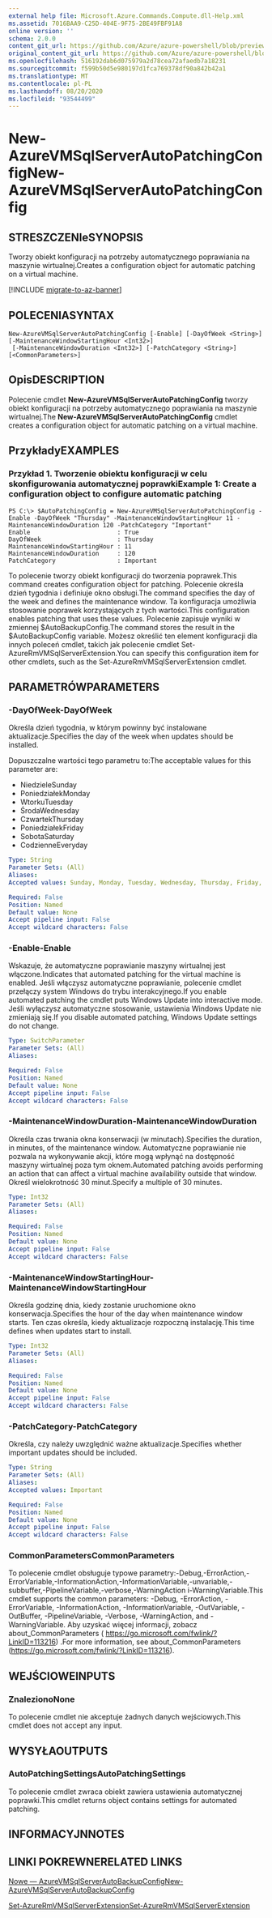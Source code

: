 ```yaml
---
external help file: Microsoft.Azure.Commands.Compute.dll-Help.xml
ms.assetid: 7016BAA9-C25D-404E-9F75-2BE49FBF91A8
online version: ''
schema: 2.0.0
content_git_url: https://github.com/Azure/azure-powershell/blob/preview/src/ResourceManager/Compute/Stack/Commands.Compute/help/New-AzureRmVMSqlServerAutoPatchingConfig.md
original_content_git_url: https://github.com/Azure/azure-powershell/blob/preview/src/ResourceManager/Compute/Stack/Commands.Compute/help/New-AzureRmVMSqlServerAutoPatchingConfig.md
ms.openlocfilehash: 516192dab6d075979a2d78cea72afaedb7a18231
ms.sourcegitcommit: f599b50d5e980197d1fca769378df90a842b42a1
ms.translationtype: MT
ms.contentlocale: pl-PL
ms.lasthandoff: 08/20/2020
ms.locfileid: "93544499"
---
```

# <span data-ttu-id="423a5-101">New-AzureVMSqlServerAutoPatchingConfig</span><span class="sxs-lookup"><span data-stu-id="423a5-101">New-AzureVMSqlServerAutoPatchingConfig</span></span>

## <span data-ttu-id="423a5-102">STRESZCZENIe</span><span class="sxs-lookup"><span data-stu-id="423a5-102">SYNOPSIS</span></span>
<span data-ttu-id="423a5-103">Tworzy obiekt konfiguracji na potrzeby automatycznego poprawiania na maszynie wirtualnej.</span><span class="sxs-lookup"><span data-stu-id="423a5-103">Creates a configuration object for automatic patching on a virtual machine.</span></span>

[!INCLUDE [migrate-to-az-banner](../../includes/migrate-to-az-banner.md)]

## <span data-ttu-id="423a5-104">POLECENIA</span><span class="sxs-lookup"><span data-stu-id="423a5-104">SYNTAX</span></span>

```
New-AzureVMSqlServerAutoPatchingConfig [-Enable] [-DayOfWeek <String>] [-MaintenanceWindowStartingHour <Int32>]
 [-MaintenanceWindowDuration <Int32>] [-PatchCategory <String>] [<CommonParameters>]
```

## <span data-ttu-id="423a5-105">Opis</span><span class="sxs-lookup"><span data-stu-id="423a5-105">DESCRIPTION</span></span>
<span data-ttu-id="423a5-106">Polecenie cmdlet **New-AzureVMSqlServerAutoPatchingConfig** tworzy obiekt konfiguracji na potrzeby automatycznego poprawiania na maszynie wirtualnej.</span><span class="sxs-lookup"><span data-stu-id="423a5-106">The **New-AzureVMSqlServerAutoPatchingConfig** cmdlet creates a configuration object for automatic patching on a virtual machine.</span></span>

## <span data-ttu-id="423a5-107">Przykłady</span><span class="sxs-lookup"><span data-stu-id="423a5-107">EXAMPLES</span></span>

### <span data-ttu-id="423a5-108">Przykład 1. Tworzenie obiektu konfiguracji w celu skonfigurowania automatycznej poprawki</span><span class="sxs-lookup"><span data-stu-id="423a5-108">Example 1: Create a configuration object to configure automatic patching</span></span>
```
PS C:\> $AutoPatchingConfig = New-AzureVMSqlServerAutoPatchingConfig -Enable -DayOfWeek "Thursday" -MaintenanceWindowStartingHour 11 -MaintenanceWindowDuration 120 -PatchCategory "Important"
Enable                        : True
DayOfWeek                     : Thursday
MaintenanceWindowStartingHour : 11
MaintenanceWindowDuration     : 120
PatchCategory                 : Important
```

<span data-ttu-id="423a5-109">To polecenie tworzy obiekt konfiguracji do tworzenia poprawek.</span><span class="sxs-lookup"><span data-stu-id="423a5-109">This command creates configuration object for patching.</span></span>
<span data-ttu-id="423a5-110">Polecenie określa dzień tygodnia i definiuje okno obsługi.</span><span class="sxs-lookup"><span data-stu-id="423a5-110">The command specifies the day of the week and defines the maintenance window.</span></span>
<span data-ttu-id="423a5-111">Ta konfiguracja umożliwia stosowanie poprawek korzystających z tych wartości.</span><span class="sxs-lookup"><span data-stu-id="423a5-111">This configuration enables patching that uses these values.</span></span>
<span data-ttu-id="423a5-112">Polecenie zapisuje wyniki w zmiennej $AutoBackupConfig.</span><span class="sxs-lookup"><span data-stu-id="423a5-112">The command stores the result in the $AutoBackupConfig variable.</span></span>
<span data-ttu-id="423a5-113">Możesz określić ten element konfiguracji dla innych poleceń cmdlet, takich jak polecenie cmdlet Set-AzureRmVMSqlServerExtension.</span><span class="sxs-lookup"><span data-stu-id="423a5-113">You can specify this configuration item for other cmdlets, such as the Set-AzureRmVMSqlServerExtension cmdlet.</span></span>

## <span data-ttu-id="423a5-114">PARAMETRÓW</span><span class="sxs-lookup"><span data-stu-id="423a5-114">PARAMETERS</span></span>

### <span data-ttu-id="423a5-115">-DayOfWeek</span><span class="sxs-lookup"><span data-stu-id="423a5-115">-DayOfWeek</span></span>
<span data-ttu-id="423a5-116">Określa dzień tygodnia, w którym powinny być instalowane aktualizacje.</span><span class="sxs-lookup"><span data-stu-id="423a5-116">Specifies the day of the week when updates should be installed.</span></span>

<span data-ttu-id="423a5-117">Dopuszczalne wartości tego parametru to:</span><span class="sxs-lookup"><span data-stu-id="423a5-117">The acceptable values for this parameter are:</span></span>

- <span data-ttu-id="423a5-118">Niedziele</span><span class="sxs-lookup"><span data-stu-id="423a5-118">Sunday</span></span>
- <span data-ttu-id="423a5-119">Poniedziałek</span><span class="sxs-lookup"><span data-stu-id="423a5-119">Monday</span></span>
- <span data-ttu-id="423a5-120">Wtorku</span><span class="sxs-lookup"><span data-stu-id="423a5-120">Tuesday</span></span>
- <span data-ttu-id="423a5-121">Środa</span><span class="sxs-lookup"><span data-stu-id="423a5-121">Wednesday</span></span>
- <span data-ttu-id="423a5-122">Czwartek</span><span class="sxs-lookup"><span data-stu-id="423a5-122">Thursday</span></span>
- <span data-ttu-id="423a5-123">Poniedziałek</span><span class="sxs-lookup"><span data-stu-id="423a5-123">Friday</span></span>
- <span data-ttu-id="423a5-124">Sobota</span><span class="sxs-lookup"><span data-stu-id="423a5-124">Saturday</span></span>
- <span data-ttu-id="423a5-125">Codzienne</span><span class="sxs-lookup"><span data-stu-id="423a5-125">Everyday</span></span>

```yaml
Type: String
Parameter Sets: (All)
Aliases: 
Accepted values: Sunday, Monday, Tuesday, Wednesday, Thursday, Friday, Saturday, Everyday

Required: False
Position: Named
Default value: None
Accept pipeline input: False
Accept wildcard characters: False
```

### <span data-ttu-id="423a5-126">-Enable</span><span class="sxs-lookup"><span data-stu-id="423a5-126">-Enable</span></span>
<span data-ttu-id="423a5-127">Wskazuje, że automatyczne poprawianie maszyny wirtualnej jest włączone.</span><span class="sxs-lookup"><span data-stu-id="423a5-127">Indicates that automated patching for the virtual machine is enabled.</span></span>
<span data-ttu-id="423a5-128">Jeśli włączysz automatyczne poprawianie, polecenie cmdlet przełączy system Windows do trybu interakcyjnego.</span><span class="sxs-lookup"><span data-stu-id="423a5-128">If you enable automated patching the cmdlet puts Windows Update into interactive mode.</span></span>
<span data-ttu-id="423a5-129">Jeśli wyłączysz automatyczne stosowanie, ustawienia Windows Update nie zmieniają się.</span><span class="sxs-lookup"><span data-stu-id="423a5-129">If you disable automated patching, Windows Update settings do not change.</span></span>

```yaml
Type: SwitchParameter
Parameter Sets: (All)
Aliases: 

Required: False
Position: Named
Default value: None
Accept pipeline input: False
Accept wildcard characters: False
```

### <span data-ttu-id="423a5-130">-MaintenanceWindowDuration</span><span class="sxs-lookup"><span data-stu-id="423a5-130">-MaintenanceWindowDuration</span></span>
<span data-ttu-id="423a5-131">Określa czas trwania okna konserwacji (w minutach).</span><span class="sxs-lookup"><span data-stu-id="423a5-131">Specifies the duration, in minutes, of the maintenance window.</span></span>
<span data-ttu-id="423a5-132">Automatyczne poprawianie nie pozwala na wykonywanie akcji, które mogą wpłynąć na dostępność maszyny wirtualnej poza tym oknem.</span><span class="sxs-lookup"><span data-stu-id="423a5-132">Automated patching avoids performing an action that can affect a virtual machine availability outside that window.</span></span>
<span data-ttu-id="423a5-133">Określ wielokrotność 30 minut.</span><span class="sxs-lookup"><span data-stu-id="423a5-133">Specify a multiple of 30 minutes.</span></span>

```yaml
Type: Int32
Parameter Sets: (All)
Aliases: 

Required: False
Position: Named
Default value: None
Accept pipeline input: False
Accept wildcard characters: False
```

### <span data-ttu-id="423a5-134">-MaintenanceWindowStartingHour</span><span class="sxs-lookup"><span data-stu-id="423a5-134">-MaintenanceWindowStartingHour</span></span>
<span data-ttu-id="423a5-135">Określa godzinę dnia, kiedy zostanie uruchomione okno konserwacja.</span><span class="sxs-lookup"><span data-stu-id="423a5-135">Specifies the hour of the day when maintenance window starts.</span></span>
<span data-ttu-id="423a5-136">Ten czas określa, kiedy aktualizacje rozpoczną instalację.</span><span class="sxs-lookup"><span data-stu-id="423a5-136">This time defines when updates start to install.</span></span>

```yaml
Type: Int32
Parameter Sets: (All)
Aliases: 

Required: False
Position: Named
Default value: None
Accept pipeline input: False
Accept wildcard characters: False
```

### <span data-ttu-id="423a5-137">-PatchCategory</span><span class="sxs-lookup"><span data-stu-id="423a5-137">-PatchCategory</span></span>
<span data-ttu-id="423a5-138">Określa, czy należy uwzględnić ważne aktualizacje.</span><span class="sxs-lookup"><span data-stu-id="423a5-138">Specifies whether important updates should be included.</span></span>

```yaml
Type: String
Parameter Sets: (All)
Aliases: 
Accepted values: Important

Required: False
Position: Named
Default value: None
Accept pipeline input: False
Accept wildcard characters: False
```

### <span data-ttu-id="423a5-139">CommonParameters</span><span class="sxs-lookup"><span data-stu-id="423a5-139">CommonParameters</span></span>
<span data-ttu-id="423a5-140">To polecenie cmdlet obsługuje typowe parametry:-Debug,-ErrorAction,-ErrorVariable,-InformationAction,-InformationVariable,-unvariable,-subbuffer,-PipelineVariable,-verbose,-WarningAction i-WarningVariable.</span><span class="sxs-lookup"><span data-stu-id="423a5-140">This cmdlet supports the common parameters: -Debug, -ErrorAction, -ErrorVariable, -InformationAction, -InformationVariable, -OutVariable, -OutBuffer, -PipelineVariable, -Verbose, -WarningAction, and -WarningVariable.</span></span> <span data-ttu-id="423a5-141">Aby uzyskać więcej informacji, zobacz about_CommonParameters ( https://go.microsoft.com/fwlink/?LinkID=113216) .</span><span class="sxs-lookup"><span data-stu-id="423a5-141">For more information, see about_CommonParameters (https://go.microsoft.com/fwlink/?LinkID=113216).</span></span>

## <span data-ttu-id="423a5-142">WEJŚCIOWE</span><span class="sxs-lookup"><span data-stu-id="423a5-142">INPUTS</span></span>

### <span data-ttu-id="423a5-143">Znaleziono</span><span class="sxs-lookup"><span data-stu-id="423a5-143">None</span></span>
<span data-ttu-id="423a5-144">To polecenie cmdlet nie akceptuje żadnych danych wejściowych.</span><span class="sxs-lookup"><span data-stu-id="423a5-144">This cmdlet does not accept any input.</span></span>

## <span data-ttu-id="423a5-145">WYSYŁA</span><span class="sxs-lookup"><span data-stu-id="423a5-145">OUTPUTS</span></span>

### <span data-ttu-id="423a5-146">AutoPatchingSettings</span><span class="sxs-lookup"><span data-stu-id="423a5-146">AutoPatchingSettings</span></span>
<span data-ttu-id="423a5-147">To polecenie cmdlet zwraca obiekt zawiera ustawienia automatycznej poprawki.</span><span class="sxs-lookup"><span data-stu-id="423a5-147">This cmdlet returns object contains settings for automated patching.</span></span>

## <span data-ttu-id="423a5-148">INFORMACYJN</span><span class="sxs-lookup"><span data-stu-id="423a5-148">NOTES</span></span>

## <span data-ttu-id="423a5-149">LINKI POKREWNE</span><span class="sxs-lookup"><span data-stu-id="423a5-149">RELATED LINKS</span></span>

[<span data-ttu-id="423a5-150">Nowe — AzureVMSqlServerAutoBackupConfig</span><span class="sxs-lookup"><span data-stu-id="423a5-150">New-AzureVMSqlServerAutoBackupConfig</span></span>](./New-AzureVMSqlServerAutoBackupConfig.md)

[<span data-ttu-id="423a5-151">Set-AzureRmVMSqlServerExtension</span><span class="sxs-lookup"><span data-stu-id="423a5-151">Set-AzureRmVMSqlServerExtension</span></span>](./Set-AzureRMVMSqlServerExtension.md)


